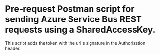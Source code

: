 # Pre-request Postman script for sending Azure Service Bus REST requests using a SharedAccessKey.

This script adds the token with the url's signature in the Authorization header.

